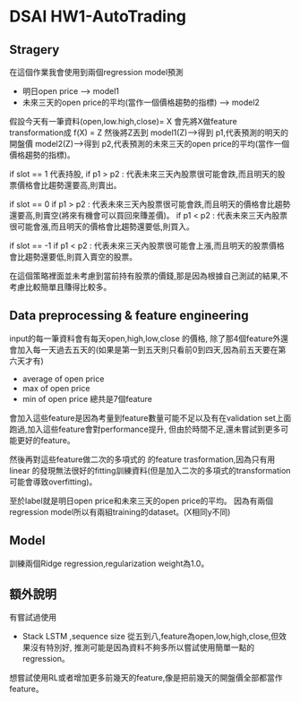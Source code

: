 # DSAI HW1-AutoTrading

## Stragery
在這個作業我會使用到兩個regression model預測
- 明日open price  --> model1
- 未來三天的open price的平均(當作一個價格趨勢的指標) --> model2

假設今天有一筆資料(open,low.high,close)= X
會先將X做feature transformation成 f(X) = Z
然後將Z丟到 
model1(Z)-->得到 p1,代表預測的明天的開盤價
model2(Z)-->得到 p2,代表預測的未來三天的open price的平均(當作一個價格趨勢的指標)。

if slot == 1 代表持股,
 if p1 > p2 : 代表未來三天內股票很可能會跌,而且明天的股票價格會比趨勢還要高,則賣出。
 
if slot == 0 
 if p1 > p2 : 代表未來三天內股票很可能會跌,而且明天的價格會比趨勢還要高,則賣空(將來有機會可以買回來賺差價)。
 if p1 < p2 : 代表未來三天內股票很可能會漲,而且明天的價格會比趨勢還要低,則買入。
 
if slot == -1
 if p1 < p2 : 代表未來三天內股票很可能會上漲,而且明天的股票價格會比趨勢還要低,則買入賣空的股票。

在這個策略裡面並未考慮到當前持有股票的價錢,那是因為根據自己測試的結果,不考慮比較簡單且賺得比較多。


## Data preprocessing & feature engineering

input的每一筆資料會有每天open,high,low,close 的價格,
除了那4個feature外還會加入每一天過去五天的(如果是第一到五天則只看前0到四天,因為前五天要在第六天才有)
- average of open price
- max of open price
- min of open price
總共是7個feature

會加入這些feature是因為考量到feature數量可能不足以及有在validation set上面跑過,加入這些feature會對performance提升,
但由於時間不足,還未嘗試到更多可能更好的feature。

然後再對這些feature做二次的多項式的 的feature trasformation,因為只有用linear  的發現無法很好的fitting訓練資料(但是加入二次的多項式的transformation可能會導致overfitting)。

至於label就是明日open price和未來三天的open price的平均。
因為有兩個regression model所以有兩組training的dataset。(X相同y不同)

## Model
訓練兩個Ridge regression,regularization weight為1.0。

## 額外說明
有嘗試過使用
- Stack LSTM ,sequence size 從五到八,feature為open,low,high,close,但效果沒有特別好,
推測可能是因為資料不夠多所以嘗試使用簡單一點的regression。

想嘗試使用RL或者增加更多前幾天的feature,像是把前幾天的開盤價全部都當作feature。